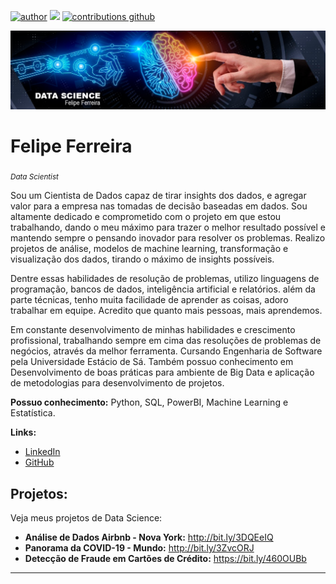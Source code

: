 [![author](https://img.shields.io/badge/author-felipeferreira-red.svg)](https://www.linkedin.com/in/felipeferreiratids/) [![](https://img.shields.io/badge/python-3.7+-blue.svg)](https://www.python.org/downloads/release/python-365/) [![contributions github](https://img.shields.io/badge/contributions-welcome-brightgreen.svg?style=flat)](https://github.com/ferreiramar96)

<p align="center">
  <img src="iaa.png" >
</p>

# Felipe Ferreira
<sub>*Data Scientist*</sub>
 
Sou um Cientista de Dados capaz de tirar insights dos dados, e agregar valor para a empresa nas tomadas de decisão baseadas em dados. Sou altamente dedicado e comprometido com o projeto em que estou trabalhando, dando o meu máximo para trazer o melhor resultado possível e mantendo sempre o pensando inovador para resolver os problemas. Realizo projetos de análise, modelos de machine learning, transformação e visualização dos dados, tirando o máximo de insights possíveis. 

Dentre essas habilidades de resolução de problemas, utilizo linguagens de programação, bancos de dados, inteligência artificial e relatórios. além da parte técnicas, tenho muita facilidade de aprender as coisas, adoro trabalhar em equipe. Acredito que quanto mais pessoas, mais aprendemos.

Em constante desenvolvimento de minhas habilidades e crescimento profissional, trabalhando sempre em cima das resoluções de problemas de negócios, através da melhor ferramenta.
Cursando Engenharia de Software pela Universidade Estácio de Sá. Também possuo conhecimento em Desenvolvimento de boas práticas para ambiente de Big Data e aplicação de metodologias para desenvolvimento de projetos.

**Possuo conhecimento:** Python, SQL, PowerBI, Machine Learning e Estatística.

**Links:**
* [LinkedIn](https://www.linkedin.com/in/felipeferreiratids/)
* [GitHub](https://github.com/ferreiramar96)


## Projetos:
Veja meus projetos de Data Science:

* **Análise de Dados Airbnb - Nova York:** http://bit.ly/3DQEeIQ
* **Panorama da COVID-19 - Mundo:** http://bit.ly/3ZvcORJ
* **Detecção de Fraude em Cartões de Crédito:** https://bit.ly/460OUBb
---
